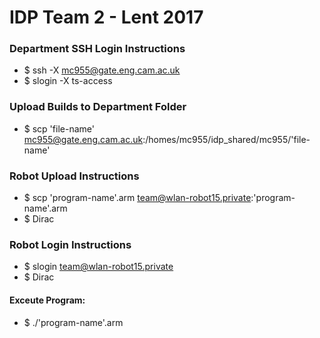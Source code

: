 # IDP Team 2 - Lent 2017

### Department SSH Login Instructions
- $ ssh -X mc955@gate.eng.cam.ac.uk
- $ slogin -X ts-access

### Upload Builds to Department Folder
- $ scp 'file-name' mc955@gate.eng.cam.ac.uk:/homes/mc955/idp_shared/mc955/'file-name'

### Robot Upload Instructions
- $ scp 'program-name'.arm team@wlan-robot15.private:'program-name'.arm
- $ Dirac

### Robot Login Instructions
- $ slogin team@wlan-robot15.private
- $ Dirac

#### Exceute Program:
- $ ./'program-name'.arm
